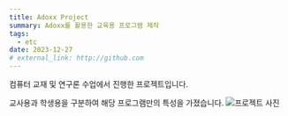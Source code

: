 ```yaml
---
title: Adoxx Project
summary: Adoxx를 활용한 교육용 프로그램 제작
tags:
  - etc
date: 2023-12-27
# external_link: http://github.com
---
```


컴퓨터 교재 및 연구론 수업에서 진행한 프로젝트입니다.

교사용과 학생용을 구분하여 해당 프로그램만의 특성을 가졌습니다.
![프로젝트 사진](/images/adoxx1.png)
